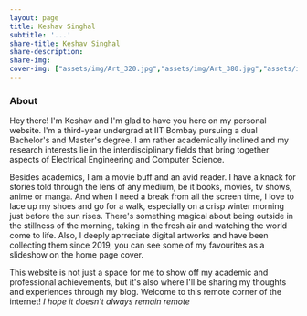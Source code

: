 ```yaml
---
layout: page
title: Keshav Singhal
subtitle: '...'
share-title: Keshav Singhal
share-description: 
share-img:
cover-img: ["assets/img/Art_320.jpg","assets/img/Art_380.jpg","assets/img/Art_280.jpg","assets/img/Art_130.jpg","assets/img/Art_87.jpg","assets/img/Art_161.jpg"]
---
```


### About
Hey there! I'm Keshav and I'm glad to have you here on my personal website. I'm a third-year undergrad at IIT Bombay pursuing a dual Bachelor's and Master's degree. I am rather academically inclined and my research interests lie in the interdisciplinary fields that bring together aspects of Electrical Engineering and Computer Science.

Besides academics, I am a movie buff and an avid reader. I have a knack for stories told through the lens of any medium, be it books, movies, tv shows, anime or manga. And when I need a break from all the screen time, I love to lace up my shoes and go for a walk, especially on a crisp winter morning just before the sun rises. There's something magical about being outside in the stillness of the morning, taking in the fresh air and watching the world come to life. Also, I deeply aprreciate digital artworks and have been collecting them since 2019, you can see some of my favourites as a slideshow on the home page cover. 

This website is not just a space for me to show off my academic and professional achievements, but it's also where I'll be sharing my thoughts and experiences through my blog. Welcome to this remote corner of the internet! _I hope it doesn't always remain remote_

